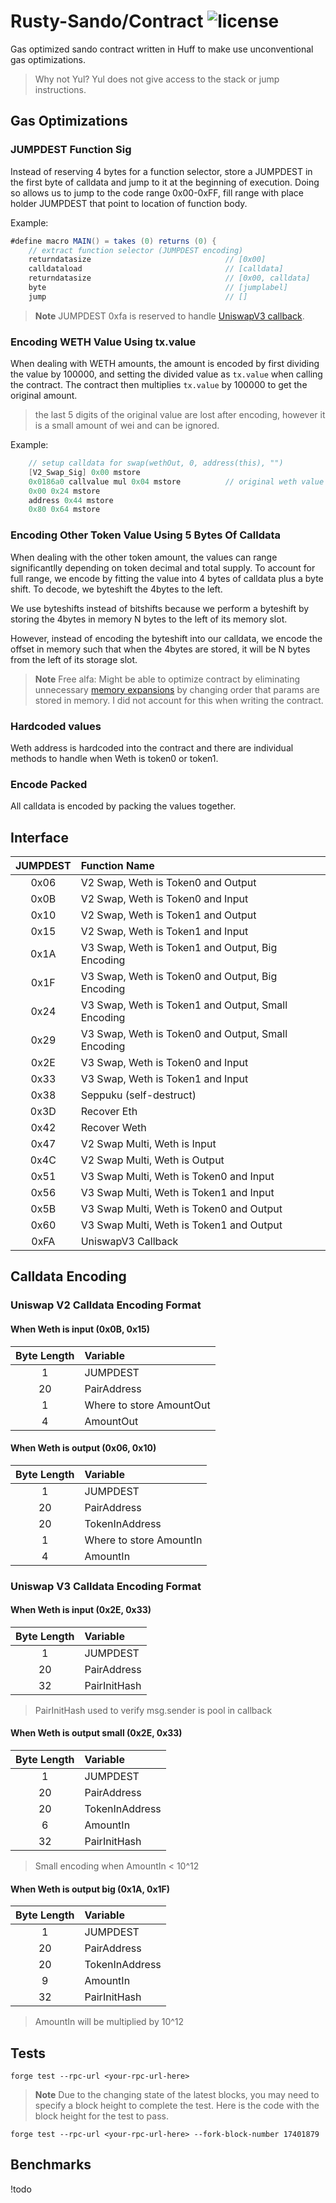 # Rusty-Sando/Contract ![license](https://img.shields.io/badge/License-MIT-green.svg?label=license)

Gas optimized sando contract written in Huff to make use unconventional gas optimizations. 

> Why not Yul? Yul does not give access to the stack or jump instructions. 

## Gas Optimizations

### JUMPDEST Function Sig
Instead of reserving 4 bytes for a function selector, store a JUMPDEST in the first byte of calldata and jump to it at the beginning of execution. Doing so allows us to jump to the code range 0x00-0xFF, fill range with place holder JUMPDEST that point to location of function body. 

Example:
```as
#define macro MAIN() = takes (0) returns (0) {
    // extract function selector (JUMPDEST encoding)
    returndatasize                              // [0x00]
    calldataload                                // [calldata]
    returndatasize                              // [0x00, calldata]
    byte                                        // [jumplabel]
    jump                                        // []
```

> **Note**
> JUMPDEST 0xfa is reserved to handle [UniswapV3 callback](https://docs.uniswap.org/contracts/v3/reference/core/interfaces/callback/IUniswapV3SwapCallback).

### Encoding WETH Value Using tx.value
When dealing with WETH amounts, the amount is encoded by first dividing the value by 100000, and setting the divided value as `tx.value` when calling the contract. The contract then multiplies `tx.value` by 100000 to get the original amount. 

> the last 5 digits of the original value are lost after encoding, however it is a small amount of wei and can be ignored.

Example:
```as
    // setup calldata for swap(wethOut, 0, address(this), "")
    [V2_Swap_Sig] 0x00 mstore                   
    0x0186a0 callvalue mul 0x04 mstore          // original weth value is decoded here by doing 100000 * callvalue    
    0x00 0x24 mstore                   
    address 0x44 mstore                         
    0x80 0x64 mstore                     
```

### Encoding Other Token Value Using 5 Bytes Of Calldata
When dealing with the other token amount, the values can range significantlly depending on token decimal and total supply. To account for full range, we encode by fitting the value into 4 bytes of calldata plus a byte shift. To decode, we byteshift the 4bytes to the left. 

We use byteshifts instead of bitshifts because we perform a byteshift by storing the 4bytes in memory N bytes to the left of its memory slot. 

However, instead of encoding the byteshift into our calldata, we encode the offset in memory such that when the 4bytes are stored, it will be N bytes from the left of its storage slot.

> **Note** 
> Free alfa: Might be able to optimize contract by eliminating unnecessary [memory expansions](https://www.evm.codes/about#memoryexpansion) by changing order that params are stored in memory. I did not account for this when writing the contract. 

### Hardcoded values
Weth address is hardcoded into the contract and there are individual methods to handle when Weth is token0 or token1. 

### Encode Packed
All calldata is encoded by packing the values together. 

## Interface

| JUMPDEST  | Function Name |
| :-------------: | :------------- |
| 0x06  | V2 Swap, Weth is Token0 and Output  |
| 0x0B  | V2 Swap, Weth is Token0 and Input  |
| 0x10  | V2 Swap, Weth is Token1 and Output  |
| 0x15  | V2 Swap, Weth is Token1 and Input |
| 0x1A  | V3 Swap, Weth is Token1 and Output, Big Encoding |
| 0x1F  | V3 Swap, Weth is Token0 and Output, Big Encoding  |
| 0x24  | V3 Swap, Weth is Token1 and Output, Small Encoding  |
| 0x29  | V3 Swap, Weth is Token0 and Output, Small Encoding |
| 0x2E  | V3 Swap, Weth is Token0 and Input  |
| 0x33  | V3 Swap, Weth is Token1 and Input  |
| 0x38  | Seppuku (self-destruct)  |
| 0x3D  | Recover Eth  |
| 0x42  | Recover Weth  |
| 0x47  | V2 Swap Multi, Weth is Input |
| 0x4C  | V2 Swap Multi, Weth is Output |
| 0x51  | V3 Swap Multi, Weth is Token0 and Input |
| 0x56  | V3 Swap Multi, Weth is Token1 and Input |
| 0x5B  | V3 Swap Multi, Weth is Token0 and Output |
| 0x60  | V3 Swap Multi, Weth is Token1 and Output |
| 0xFA  | UniswapV3 Callback  |


## Calldata Encoding 
### Uniswap V2 Calldata Encoding Format

#### When Weth is input (0x0B, 0x15)
| Byte Length  | Variable |
| :-------------: | :------------- |
| 1 | JUMPDEST  |
| 20 | PairAddress  |
| 1 | Where to store AmountOut  |
| 4 | AmountOut  |

#### When Weth is output (0x06, 0x10)
| Byte Length  | Variable |
| :-------------: | :------------- |
| 1 | JUMPDEST  |
| 20 | PairAddress  |
| 20 | TokenInAddress  |
| 1 | Where to store AmountIn  |
| 4 | AmountIn  |

### Uniswap V3 Calldata Encoding Format

#### When Weth is input (0x2E, 0x33)
| Byte Length  | Variable |
| :-------------: | :------------- |
| 1 | JUMPDEST  |
| 20 | PairAddress  |
| 32 | PairInitHash  | 
> PairInitHash used to verify msg.sender is pool in callback

#### When Weth is output small (0x2E, 0x33)
| Byte Length  | Variable |
| :-------------: | :------------- |
| 1 | JUMPDEST  |
| 20 | PairAddress  |
| 20 | TokenInAddress  |
| 6 | AmountIn  | 
| 32 | PairInitHash  | 
> Small encoding when AmountIn < 10^12

#### When Weth is output big (0x1A, 0x1F)
| Byte Length  | Variable |
| :-------------: | :------------- |
| 1 | JUMPDEST  |
| 20 | PairAddress  |
| 20 | TokenInAddress  |
| 9 | AmountIn  | 
| 32 | PairInitHash  | 
> AmountIn will be multiplied by 10^12

## Tests

```console
forge test --rpc-url <your-rpc-url-here>
```
> **Note** 
> Due to the changing state of the latest blocks, you may need to specify a block height to complete the test. Here is the code with the block height for the test to pass.

```console
forge test --rpc-url <your-rpc-url-here> --fork-block-number 17401879
```
## Benchmarks
!todo
